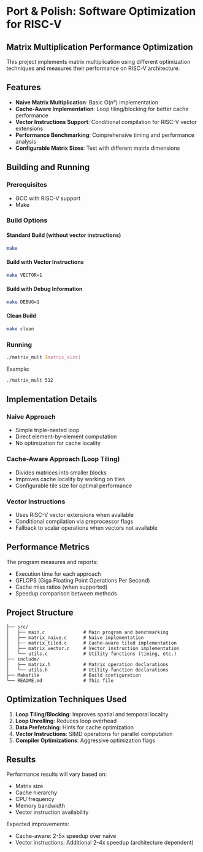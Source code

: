 # Port & Polish: Software Optimization for RISC-V

## Matrix Multiplication Performance Optimization

This project implements matrix multiplication using different optimization techniques and measures their performance on RISC-V architecture.

## Features

- **Naive Matrix Multiplication**: Basic O(n³) implementation
- **Cache-Aware Implementation**: Loop tiling/blocking for better cache performance
- **Vector Instructions Support**: Conditional compilation for RISC-V vector extensions
- **Performance Benchmarking**: Comprehensive timing and performance analysis
- **Configurable Matrix Sizes**: Test with different matrix dimensions

## Building and Running

### Prerequisites
- GCC with RISC-V support
- Make

### Build Options

#### Standard Build (without vector instructions)
```bash
make
```

#### Build with Vector Instructions
```bash
make VECTOR=1
```

#### Build with Debug Information
```bash
make DEBUG=1
```

#### Clean Build
```bash
make clean
```

### Running
```bash
./matrix_mult [matrix_size]
```

Example:
```bash
./matrix_mult 512
```

## Implementation Details

### Naive Approach
- Simple triple-nested loop
- Direct element-by-element computation
- No optimization for cache locality

### Cache-Aware Approach (Loop Tiling)
- Divides matrices into smaller blocks
- Improves cache locality by working on tiles
- Configurable tile size for optimal performance

### Vector Instructions
- Uses RISC-V vector extensions when available
- Conditional compilation via preprocessor flags
- Fallback to scalar operations when vectors not available

## Performance Metrics

The program measures and reports:
- Execution time for each approach
- GFLOPS (Giga Floating Point Operations Per Second)
- Cache miss ratios (when supported)
- Speedup comparison between methods

## Project Structure

```
├── src/
│   ├── main.c              # Main program and benchmarking
│   ├── matrix_naive.c      # Naive implementation
│   ├── matrix_tiled.c      # Cache-aware tiled implementation
│   ├── matrix_vector.c     # Vector instruction implementation
│   └── utils.c             # Utility functions (timing, etc.)
├── include/
│   ├── matrix.h            # Matrix operation declarations
│   └── utils.h             # Utility function declarations
├── Makefile                # Build configuration
└── README.md               # This file
```

## Optimization Techniques Used

1. **Loop Tiling/Blocking**: Improves spatial and temporal locality
2. **Loop Unrolling**: Reduces loop overhead
3. **Data Prefetching**: Hints for cache optimization
4. **Vector Instructions**: SIMD operations for parallel computation
5. **Compiler Optimizations**: Aggressive optimization flags

## Results

Performance results will vary based on:
- Matrix size
- Cache hierarchy
- CPU frequency
- Memory bandwidth
- Vector instruction availability

Expected improvements:
- Cache-aware: 2-5x speedup over naive
- Vector instructions: Additional 2-4x speedup (architecture dependent)
